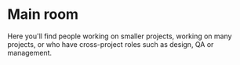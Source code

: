 # Main room

Here you'll find people working on smaller projects, working on many projects, or who have cross-project roles such as design, QA or management.


